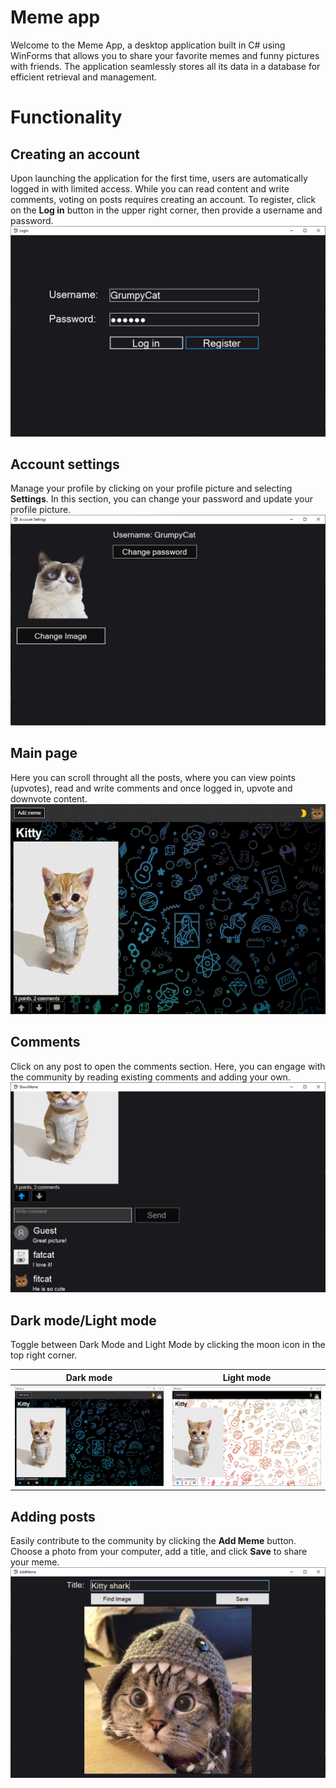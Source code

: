 # Meme app
Welcome to the Meme App, a desktop application built in C# using WinForms that allows you to share your favorite memes and funny pictures with friends. 
The application seamlessly stores all its data in a database for efficient retrieval and management.

# Functionality
## Creating an account
Upon launching the application for the first time, users are automatically logged in with limited access. 
While you can read content and write comments, voting on posts requires creating an account. 
To register, click on the **Log in** button in the upper right corner, then provide a username and password.
![img](https://github.com/domus55/Meme-app/blob/master/Readme%20files/Register.png)

## Account settings
Manage your profile by clicking on your profile picture and selecting **Settings**. 
In this section, you can change your password and update your profile picture.
![img](https://github.com/domus55/Meme-app/blob/master/Readme%20files/AccountSettings.png)

## Main page
Here you can scroll throught all the posts, where you can view points (upvotes), 
read and write comments and once logged in, upvote and downvote content. <br>
![gif](https://github.com/domus55/Meme-app/blob/master/Readme%20files/scrolling.gif)

## Comments
Click on any post to open the comments section. Here, you can engage with the community by reading existing comments and adding your own.
![img](https://github.com/domus55/Meme-app/blob/master/Readme%20files/Comments.png)

## Dark mode/Light mode
Toggle between Dark Mode and Light Mode by clicking the moon icon in the top right corner.

|Dark mode|Light mode|
|---|---|
|![img](https://github.com/domus55/Meme-app/blob/master/Readme%20files/DarkMode.png)|![img](https://github.com/domus55/Meme-app/blob/master/Readme%20files/LightMode.png)|

## Adding posts
Easily contribute to the community by clicking the **Add Meme** button. Choose a photo from your computer, add a title, and click **Save** to share your meme. 
![img](https://github.com/domus55/Meme-app/blob/master/Readme%20files/Addmeme.png)
